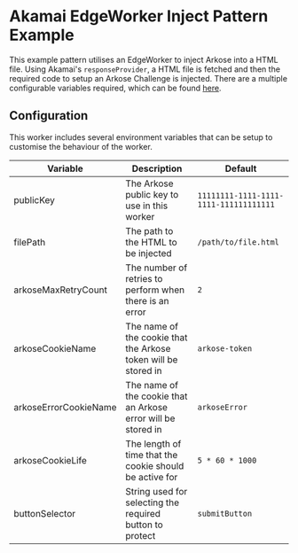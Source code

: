 # Akamai EdgeWorker Inject Pattern Example
This example pattern utilises an EdgeWorker to inject Arkose into a HTML file. Using Akamai's `responseProvider`, a HTML file is fetched and then the required code to setup an Arkose Challenge is injected. There are a multiple configurable variables required, which can be found [here](#configuration).

## Configuration
This worker includes several environment variables that can be setup to customise the behaviour of the worker.

| Variable              | Description                                                           | Default                                |
| --------------------- | --------------------------------------------------------------------- | -------------------------------------- |
| publicKey             | The Arkose public key to use in this worker                           | `11111111-1111-1111-1111-111111111111` |
| filePath              | The path to the HTML to be injected                                   | `/path/to/file.html`                   |
| arkoseMaxRetryCount   | The number of retries to perform when there is an error               | `2`                                    |
| arkoseCookieName      | The name of the cookie that the Arkose token will be stored in        | `arkose-token`                         |
| arkoseErrorCookieName | The name of the cookie that an Arkose error will be stored in         | `arkoseError`                          |
| arkoseCookieLife      | The length of time that the cookie should be active for               | `5 * 60 * 1000`                        |
| buttonSelector        | String used for selecting the required button to protect              | `submitButton`                         |
